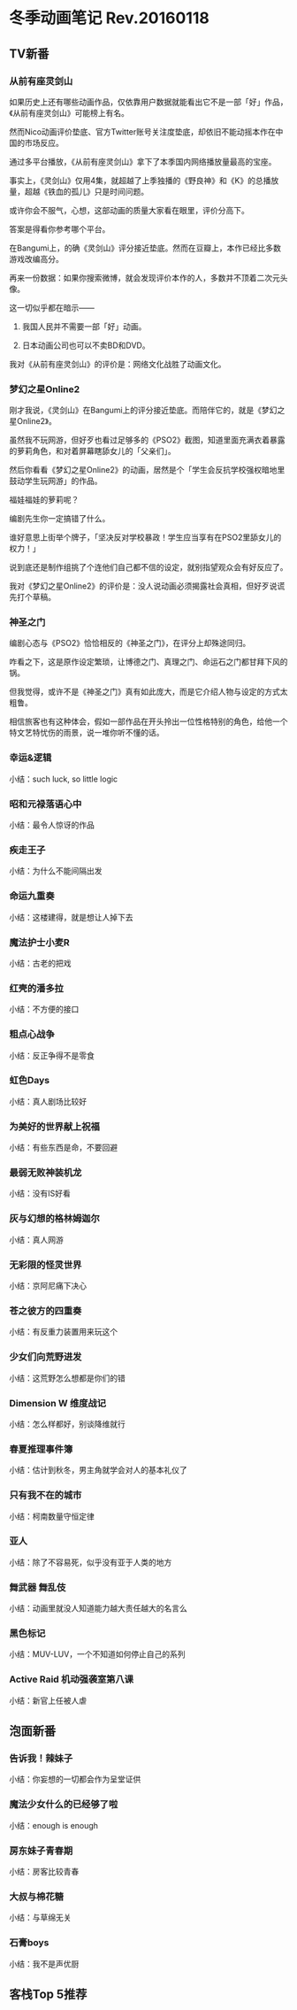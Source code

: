 
冬季动画笔记 Rev.20160118
=======================

## TV新番


### 从前有座灵剑山

如果历史上还有哪些动画作品，仅依靠用户数据就能看出它不是一部「好」作品，《从前有座灵剑山》可能榜上有名。

然而Nico动画评价垫底、官方Twitter账号关注度垫底，却依旧不能动摇本作在中国的市场反应。

通过多平台播放，《从前有座灵剑山》拿下了本季国内网络播放量最高的宝座。

事实上，《灵剑山》仅用4集，就超越了上季独播的《野良神》和《K》的总播放量，超越《铁血的孤儿》只是时间问题。

或许你会不服气，心想，这部动画的质量大家看在眼里，评价分高下。

答案是得看你参考哪个平台。

在Bangumi上，的确《灵剑山》评分接近垫底。然而在豆瓣上，本作已经比多数游戏改编高分。

再来一份数据：如果你搜索微博，就会发现评价本作的人，多数并不顶着二次元头像。

这一切似乎都在暗示——

1. 我国人民并不需要一部「好」动画。

2. 日本动画公司也可以不卖BD和DVD。

我对《从前有座灵剑山》的评价是：网络文化战胜了动画文化。


### 梦幻之星Online2

刚才我说，《灵剑山》在Bangumi上的评分接近垫底。而陪伴它的，就是《梦幻之星Online2》。

虽然我不玩网游，但好歹也看过足够多的《PSO2》截图，知道里面充满衣着暴露的萝莉角色，和对着屏幕瞎舔女儿的「父亲们」。

然后你看看《梦幻之星Online2》的动画，居然是个「学生会反抗学校强权暗地里鼓动学生玩网游」的作品。

福娃福娃的萝莉呢？

编剧先生你一定搞错了什么。

谁好意思上街举个牌子，「坚决反对学校暴政！学生应当享有在PSO2里舔女儿的权力！」

说到底还是制作组挑了个连他们自己都不信的设定，就别指望观众会有好反应了。

我对《梦幻之星Online2》的评价是：没人说动画必须揭露社会真相，但好歹说谎先打个草稿。


### 神圣之门

编剧心态与《PSO2》恰恰相反的《神圣之门》，在评分上却殊途同归。

咋看之下，这是原作设定繁琐，让博德之门、真理之门、命运石之门都甘拜下风的锅。

但我觉得，或许不是《神圣之门》真有如此庞大，而是它介绍人物与设定的方式太粗鲁。

相信旅客也有这种体会，假如一部作品在开头拎出一位性格特别的角色，给他一个特文艺特忧伤的雨景，说一堆你听不懂的话。




### 幸运&逻辑

小结：such luck, so little logic


### 昭和元禄落语心中

小结：最令人惊讶的作品


### 疾走王子

小结：为什么不能间隔出发


### 命运九重奏

小结：这楼建得，就是想让人掉下去


### 魔法护士小麦R

小结：古老的把戏


### 红壳的潘多拉

小结：不方便的接口


### 粗点心战争

小结：反正争得不是零食


### 虹色Days

小结：真人剧场比较好


### 为美好的世界献上祝福

小结：有些东西是命，不要回避


### 最弱无败神装机龙

小结：没有IS好看


### 灰与幻想的格林姆迦尔

小结：真人网游


### 无彩限的怪灵世界

小结：京阿尼痛下决心


### 苍之彼方的四重奏

小结：有反重力装置用来玩这个


### 少女们向荒野进发

小结：这荒野怎么想都是你们的错


### Dimension W 维度战记

小结：怎么样都好，别谈降维就行


### 春夏推理事件簿

小结：估计到秋冬，男主角就学会对人的基本礼仪了


### 只有我不在的城市

小结：柯南数量守恒定律


### 亚人

小结：除了不容易死，似乎没有亚于人类的地方


### 舞武器 舞乱伎

小结：动画里就没人知道能力越大责任越大的名言么


### 黑色标记

小结：MUV-LUV，一个不知道如何停止自己的系列


### Active Raid 机动强袭室第八课

小结：新官上任被人虐


## 泡面新番


### 告诉我！辣妹子

小结：你妄想的一切都会作为呈堂证供


### 魔法少女什么的已经够了啦

小结：enough is enough


### 房东妹子青春期

小结：房客比较青春


### 大叔与棉花糖

小结：与草绵无关


### 石膏boys

小结：我不是声优厨


## 客栈Top 5推荐


